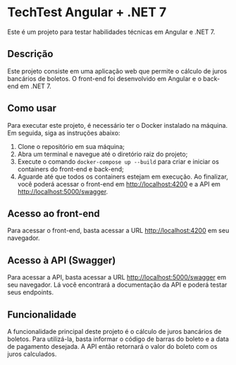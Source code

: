
# TechTest Angular + .NET 7

Este é um projeto para testar habilidades técnicas em Angular e .NET 7.

## Descrição

Este projeto consiste em uma aplicação web que permite o cálculo de juros bancários de boletos. O front-end foi desenvolvido em Angular e o back-end em .NET 7.

## Como usar

Para executar este projeto, é necessário ter o Docker instalado na máquina. Em seguida, siga as instruções abaixo:

1.  Clone o repositório em sua máquina;
2.  Abra um terminal e navegue até o diretório raiz do projeto;
3.  Execute o comando `docker-compose up --build` para criar e iniciar os containers do front-end e back-end;
4.  Aguarde até que todos os containers estejam em execução. Ao finalizar, você poderá acessar o front-end em [http://localhost:4200](http://localhost:4200/) e a API em [http://localhost:5000/swagger](http://localhost:5000/swagger).

## Acesso ao front-end

Para acessar o front-end, basta acessar a URL [http://localhost:4200](http://localhost:4200/) em seu navegador.

## Acesso à API (Swagger)

Para acessar a API, basta acessar a URL [http://localhost:5000/swagger](http://localhost:5000/swagger) em seu navegador. Lá você encontrará a documentação da API e poderá testar seus endpoints.

## Funcionalidade

A funcionalidade principal deste projeto é o cálculo de juros bancários de boletos. Para utilizá-la, basta informar o código de barras do boleto e a data de pagamento desejada. A API então retornará o valor do boleto com os juros calculados.
